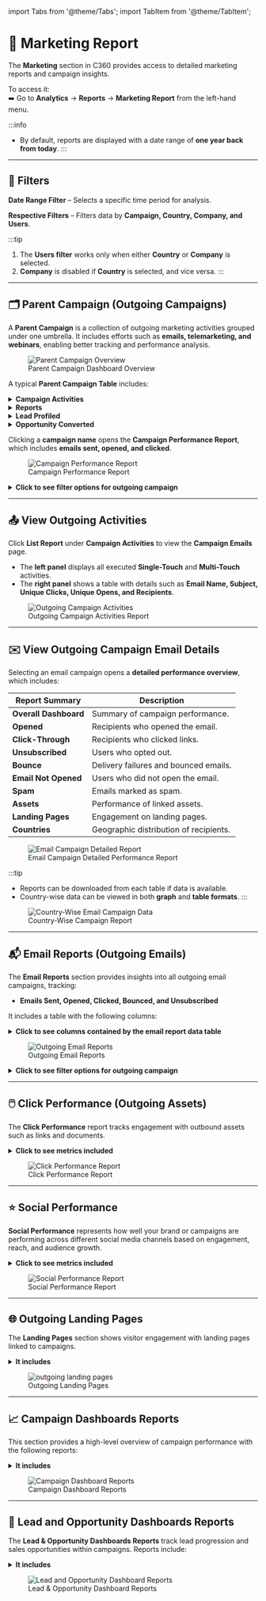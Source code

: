 import Tabs from '@theme/Tabs';
import TabItem from '@theme/TabItem';

# 📢 Marketing Report

The **Marketing** section in C360 provides access to detailed marketing reports and campaign insights.

To access it:  
➡️ Go to **Analytics** → **Reports** → **Marketing Report** from the left-hand menu.

:::info
- By default, reports are displayed with a date range of **one year back from today**.
:::

---

## 🧰 Filters

<Tabs>
  <TabItem value="date-range" label="📅 Date Range Filter" default>

**Date Range Filter** – Selects a specific time period for analysis.

  </TabItem>

  <TabItem value="respective-filters" label="🎛️ Respective Filters">

**Respective Filters** – Filters data by **Campaign, Country, Company, and Users**.

:::tip
1. The **Users filter** works only when either **Country** or **Company** is selected.  
2. **Company** is disabled if **Country** is selected, and vice versa.
:::

  </TabItem>
</Tabs>

---

## 🗂️ Parent Campaign (Outgoing Campaigns)

A **Parent Campaign** is a collection of outgoing marketing activities grouped under one umbrella. It includes efforts such as **emails, telemarketing, and webinars**, enabling better tracking and performance analysis.

<figure>
  <img src="/media/analytics/report/marketing/outgoing-campaign-list.png" alt="Parent Campaign Overview" />
  <figcaption>Parent Campaign Dashboard Overview</figcaption>
</figure>

A typical **Parent Campaign Table** includes:

<details>
  <summary><strong>Campaign Activities</strong></summary>
  <p>List of executed marketing efforts</p>
</details>

<details>
  <summary><strong>Reports</strong></summary>
  <p>Performance metrics and analysis.</p>
</details>

<details>
  <summary><strong>Lead Profiled</strong></summary>
  <p>Leads identified and categorized during the campaign.</p>

  <figure>
  <img src="/media/analytics/report/marketing/lead-profiled.png" alt="lead-profiled" />
  <figcaption>lead-profiled</figcaption>
</figure>
</details>

<details>
  <summary><strong>Opportunity Converted</strong></summary>
  <p>Number of leads successfully converted into opportunities.</p>

  <figure>
  <img src="/media/analytics/report/marketing/opportunity-generated.png" alt="opportunity-generated" />
  <figcaption>leads successfully converted into opportunity </figcaption>
</figure>
</details>

Clicking a **campaign name** opens the **Campaign Performance Report**, which includes **emails sent, opened, and clicked**.

<figure>
  <img src="/media/analytics/report/marketing/campaign-performance-report.png" alt="Campaign Performance Report" />
  <figcaption>Campaign Performance Report</figcaption>
</figure>

<details>
  <summary><strong>Click to see filter options for outgoing campaign</strong></summary>
  <p>
  - <strong>Country</strong><br/>
  - <strong>Company</strong><br/>
  - <strong>Users</strong> (required for Country and Company filters to work)<br/>
  - <strong>Campaign</strong><br/>
  - <strong>Date Range</strong>
  </p>

  :::note
  Country and Company filters only work if a User is selected.
  :::
</details>

---

## 📤 View Outgoing Activities

Click **List Report** under **Campaign Activities** to view the **Campaign Emails** page.

- The **left panel** displays all executed **Single-Touch** and **Multi-Touch** activities.
- The **right panel** shows a table with details such as **Email Name, Subject, Unique Clicks, Unique Opens, and Recipients**.

<figure>
  <img src="/media/analytics/report/marketing/outgoing-activities.png" alt="Outgoing Campaign Activities" />
  <figcaption>Outgoing Campaign Activities Report</figcaption>
</figure>

---

## ✉️ View Outgoing Campaign Email Details

Selecting an email campaign opens a **detailed performance overview**, which includes:

| **Report Summary**     | **Description** |
|------------------------|-----------------|
| **Overall Dashboard**  | Summary of campaign performance. |
| **Opened**             | Recipients who opened the email. |
| **Click-Through**      | Recipients who clicked links. |
| **Unsubscribed**       | Users who opted out. |
| **Bounce**             | Delivery failures and bounced emails. |
| **Email Not Opened**   | Users who did not open the email. |
| **Spam**               | Emails marked as spam. |
| **Assets**             | Performance of linked assets. |
| **Landing Pages**      | Engagement on landing pages. |
| **Countries**          | Geographic distribution of recipients. |

<figure>
  <img src="/media/analytics/report/marketing/email-details.png" alt="Email Campaign Detailed Report" />
  <figcaption>Email Campaign Detailed Performance Report</figcaption>
</figure>

:::tip
- Reports can be downloaded from each table if data is available.
- Country-wise data can be viewed in both **graph** and **table formats**.
:::

<figure>
  <img src="/media/analytics/report/marketing/country-wise-campaign-report.png" alt="Country-Wise Email Campaign Data" />
  <figcaption>Country-Wise Campaign Report</figcaption>
</figure>

---

## 📬 Email Reports (Outgoing Emails)

The **Email Reports** section provides insights into all outgoing email campaigns, tracking:

- **Emails Sent, Opened, Clicked, Bounced, and Unsubscribed**

It includes a table with the following columns:

<details>
  <summary><strong>Click to see columns contained by the email report data table</strong></summary>
  <p>
  - <strong>Email Name</strong><br/>
  - <strong>Subject</strong><br/>
  - <strong>Recipients</strong><br/>
  - <strong>Unique Opens</strong><br/>
  - <strong>Unique Clicks</strong><br/>
  - <strong>Unsubscribed</strong><br/>
  - <strong>Email Bounced</strong>
  </p>
</details>

<figure>
  <img src="/media/analytics/report/marketing/email-performance.png" alt="Outgoing Email Reports" />
  <figcaption>Outgoing Email Reports</figcaption>
</figure>

<details>
  <summary><strong>Click to see filter options for outgoing campaign</strong></summary>
  <p>
  - <strong>Country</strong><br/>
  - <strong>Company</strong><br/>
  - <strong>Users</strong> (required for Country and Company filters to work)<br/>
  - <strong>Campaign</strong><br/>
  - <strong>Date Range</strong>
  </p>

  :::note
  Country and Company filters only work if a User is selected.
  :::
</details>

---

## 🖱️ Click Performance (Outgoing Assets)

The **Click Performance** report tracks engagement with outbound assets such as links and documents.

<details>
  <summary><strong>Click to see metrics included</strong></summary>
  <p>
  - <strong>Action</strong> – Download/preview options<br/>
  - <strong>Name</strong> – Asset name<br/>
  - <strong>Visits</strong> – Total visits<br/>
  - <strong>Unique Visits</strong> – Unique users<br/>
  - <strong>Last Activity</strong> – Most recent interaction
  </p>
</details>

<figure>
  <img src="/media/analytics/report/marketing/click-performance.png" alt="Click Performance Report" />
  <figcaption>Click Performance Report</figcaption>
</figure>

---

## ⭐ Social Performance 

**Social Performance** represents how well your brand or campaigns are performing across different social media channels based on engagement, reach, and audience growth.

<details>
  <summary><strong>Click to see metrics included</strong></summary>
  <p>
  - <strong>Post Name</strong> – Name of the Post<br/>
  - <strong>Channels</strong> – Post associated with the Social Channel <br/>
  - <strong>Impressions</strong> – The total number of times your social post was displayed on users’ screens — whether or not they interacted with it.<br/>
  - <strong>Engagements</strong> – Total interactions such as likes, comments, shares, clicks, and saves on your posts.<br/>
  - <strong>Clicks</strong> – The number of times users clicked on any link, image, video, or call-to-action (CTA) within your post.
  </p>
</details>

<figure>
  <img src="/media/analytics/report/marketing/social-performance.png" alt="Social Performance Report" />
  <figcaption>Social Performance Report</figcaption>
</figure>

---

## 🌐 Outgoing Landing Pages

The **Landing Pages** section shows visitor engagement with landing pages linked to campaigns.

<details>
  <summary><strong>It includes</strong></summary>
  <p>
  - <strong>Action</strong> – Download/preview options<br/>
  - <strong>Name</strong> – Landing page name<br/>
  - <strong>Unique Count</strong> – Unique visitors<br/>
  - <strong>Total Count</strong> – Total visits
  </p>

</details>

<figure>
  <img src="/media/analytics/report/marketing/outgoing-landing-pages.png" alt="outgoing landing pages" />
  <figcaption>Outgoing Landing Pages</figcaption>
</figure>

---

## 📈 Campaign Dashboards Reports

This section provides a high-level overview of campaign performance with the following reports:
<details>
<summary><strong>It includes</strong></summary>
- **Parent Campaign**
- **Email Performance**
- **Email Performance by Partner**
- **Compare Email Over Time**
</details>
<figure>
  <img src="/media/analytics/report/marketing/campaign-insight.png" alt="Campaign Dashboard Reports" />
  <figcaption>Campaign Dashboard Reports</figcaption>
</figure>

---

## 🤝 Lead and Opportunity Dashboards Reports

The **Lead & Opportunity Dashboards Reports** track lead progression and sales opportunities within campaigns. Reports include:
<details>
<summary><strong>It includes</strong></summary>
- **Leads by Campaign**
- **Campaign Opportunity Dashboard**
- **Leads Profiled by Stage**
- **Opportunity Stage Distribution**
</details>
<figure>
  <img src="/media/analytics/report/marketing/leads and opportunities.png" alt="Lead and Opportunity Dashboard Reports" />
  <figcaption>Lead & Opportunity Dashboard Reports</figcaption>
</figure>
